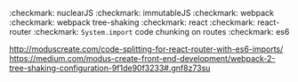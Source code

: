 :checkmark: nuclearJS
:checkmark: immutableJS
:checkmark: webpack
:checkmark: webpack tree-shaking
:checkmark: react
:checkmark: react-router
:checkmark: `System.import` code chunking on routes
:checkmark: es6

http://moduscreate.com/code-splitting-for-react-router-with-es6-imports/
https://medium.com/modus-create-front-end-development/webpack-2-tree-shaking-configuration-9f1de90f3233#.gnf8z73su


